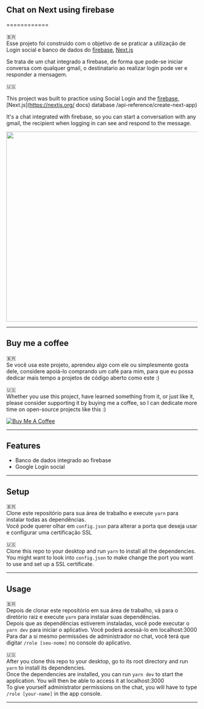 ## Chat on Next using firebase

============

🇧🇷 </br>
Esse projeto foi construido com o objetivo de se praticar a utilização de Login social e banco de dados do [firebase](https://firebase.google.com/), [Next.js](https://nextjs.org/docs/api-reference/create-next-app) </br>

Se trata de um chat integrado a firebase, de forma que pode-se iniciar conversa com qualquer gmail, o destinatario ao realizar login pode ver e responder a mensagem.

🇺🇸 </br>

This project was built to practice using Social Login and the [firebase](https://firebase.google.com/), [Next.js](https://nextjs.org/ docs) database /api-reference/create-next-app) </br>

It's a chat integrated with firebase, so you can start a conversation with any gmail, the recipient when logging in can see and respond to the message.

<img src="[https://github.com/yjdutra/pokedex-pokeapi/blob/main/public/img.png](https://github.com/yjdutra/react-chat/blob/main/src/utils/init.png](https://github.com/yjdutra/react-chat/blob/main/src/utils/init.png?raw=true)" width="700" height="500"/>

---
## Buy me a coffee

🇧🇷 </br>
Se você usa este projeto, aprendeu algo com ele ou simplesmente gosta dele, considere apoiá-lo comprando um café para mim, para que eu possa dedicar mais tempo a projetos de código aberto como este :)

🇺🇸 </br>
Whether you use this project, have learned something from it, or just like it, please consider supporting it by buying me a coffee, so I can dedicate more time on open-source projects like this :)

<a href="https://www.buymeacoffee.com/yjdutra" target="_blank"><img src="https://www.buymeacoffee.com/assets/img/custom_images/orange_img.png" alt="Buy Me A Coffee" style="height: auto !important;width: auto !important;" ></a>



---

## Features
- Banco de dados integrado ao firebase
- Google Login social 

---

## Setup
🇧🇷 </br>
Clone este repositório para sua área de trabalho e execute `yarn` para instalar todas as dependências.</br>
Você pode querer olhar em `config.json` para alterar a porta que deseja usar e configurar uma certificação SSL

🇺🇸 </br>
Clone this repo to your desktop and run `yarn` to install all the dependencies.</br>
You might want to look into `config.json` to make change the port you want to use and set up a SSL certificate.

---

## Usage

🇧🇷 </br>
Depois de clonar este repositório em sua área de trabalho, vá para o diretório raiz e execute `yarn` para instalar suas dependências.</br>
Depois que as dependências estiverem instaladas, você pode executar o `yarn dev` para iniciar o aplicativo. Você poderá acessá-lo em localhost:3000</br>
Para dar a si mesmo permissões de administrador no chat, você terá que digitar `/role [seu-nome]` no console do aplicativo.

🇺🇸 </br>
After you clone this repo to your desktop, go to its root directory and run `yarn` to install its dependencies.</br>
Once the dependencies are installed, you can run  `yarn dev` to start the application. You will then be able to access it at localhost:3000 </br>
To give yourself administrator permissions on the chat, you will have to type `/role [your-name]` in the app console.

---
